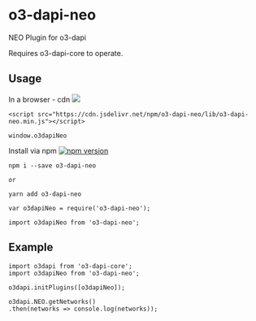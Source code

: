 # o3-dapi-neo
NEO Plugin for o3-dapi

Requires o3-dapi-core to operate.

## Usage

In a browser - cdn [![](https://data.jsdelivr.com/v1/package/npm/o3-dapi-neo/badge)](https://www.jsdelivr.com/package/npm/o3-dapi-neo)
```
<script src="https://cdn.jsdelivr.net/npm/o3-dapi-neo/lib/o3-dapi-neo.min.js"></script>
```
```
window.o3dapiNeo
```

Install via npm [![npm version](https://badge.fury.io/js/o3-dapi-neo.svg)](https://badge.fury.io/js/o3-dapi-neo)
```
npm i --save o3-dapi-neo

or

yarn add o3-dapi-neo
```

```
var o3dapiNeo = require('o3-dapi-neo');

import o3dapiNeo from 'o3-dapi-neo';
```

## Example
```
import o3dapi from 'o3-dapi-core';
import o3dapiNeo from 'o3-dapi-neo';

o3dapi.initPlugins([o3dapiNeo]);

o3dapi.NEO.getNetworks()
.then(networks => console.log(networks));
```
